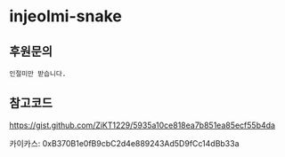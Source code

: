 # injeolmi-snake

## 후원문의
`인절미만 받습니다.`

## 참고코드
https://gist.github.com/ZiKT1229/5935a10ce818ea7b851ea85ecf55b4da

카이카스: 0xB370B1e0fB9cbC2d4e889243Ad5D9fCc14dBb33a
